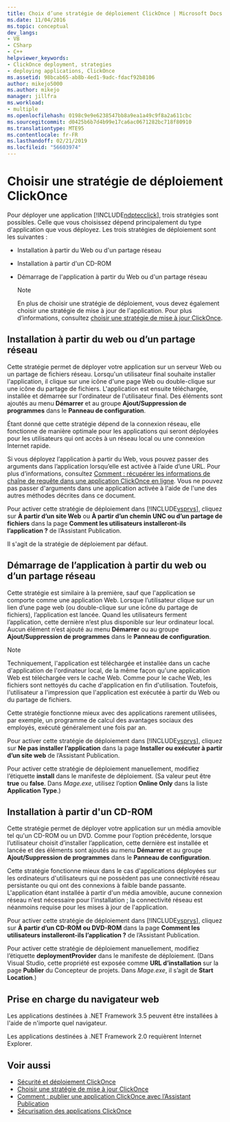 ```yaml
---
title: Choix d’une stratégie de déploiement ClickOnce | Microsoft Docs
ms.date: 11/04/2016
ms.topic: conceptual
dev_langs:
- VB
- CSharp
- C++
helpviewer_keywords:
- ClickOnce deployment, strategies
- deploying applications, ClickOnce
ms.assetid: 98bcab65-ab8b-4ed1-9adc-fdacf92b8106
author: mikejo5000
ms.author: mikejo
manager: jillfra
ms.workload:
- multiple
ms.openlocfilehash: 0198c9e9e6238547bb8a9ea1a49c9f8a2a611cbc
ms.sourcegitcommit: d0425b6b7d4b99e17ca6ac0671282bc718f80910
ms.translationtype: MTE95
ms.contentlocale: fr-FR
ms.lasthandoff: 02/21/2019
ms.locfileid: "56603974"
---
```

# <a name="choose-a-clickonce-deployment-strategy"></a>Choisir une stratégie de déploiement ClickOnce
Pour déployer une application [!INCLUDE[ndptecclick](../deployment/includes/ndptecclick_md.md)], trois stratégies sont possibles. Celle que vous choisissez dépend principalement du type d'application que vous déployez. Les trois stratégies de déploiement sont les suivantes :

-   Installation à partir du Web ou d'un partage réseau

-   Installation à partir d'un CD-ROM

-   Démarrage de l'application à partir du Web ou d'un partage réseau

    > [!NOTE]
    >  En plus de choisir une stratégie de déploiement, vous devez également choisir une stratégie de mise à jour de l'application. Pour plus d’informations, consultez [choisir une stratégie de mise à jour ClickOnce](../deployment/choosing-a-clickonce-update-strategy.md).

## <a name="install-from-the-web-or-a-network-share"></a>Installation à partir du web ou d’un partage réseau
 Cette stratégie permet de déployer votre application sur un serveur Web ou un partage de fichiers réseau. Lorsqu'un utilisateur final souhaite installer l'application, il clique sur une icône d'une page Web ou double-clique sur une icône du partage de fichiers. L'application est ensuite téléchargée, installée et démarrée sur l'ordinateur de l'utilisateur final. Des éléments sont ajoutés au menu **Démarrer** et au groupe **Ajout/Suppression de programmes** dans le **Panneau de configuration**.

 Étant donné que cette stratégie dépend de la connexion réseau, elle fonctionne de manière optimale pour les applications qui seront déployées pour les utilisateurs qui ont accès à un réseau local ou une connexion Internet rapide.

 Si vous déployez l’application à partir du Web, vous pouvez passer des arguments dans l’application lorsqu’elle est activée à l’aide d’une URL. Pour plus d’informations, consultez [Comment : récupérer les informations de chaîne de requête dans une application ClickOnce en ligne](../deployment/how-to-retrieve-query-string-information-in-an-online-clickonce-application.md). Vous ne pouvez pas passer d'arguments dans une application activée à l'aide de l'une des autres méthodes décrites dans ce document.

 Pour activer cette stratégie de déploiement dans [!INCLUDE[vsprvs](../code-quality/includes/vsprvs_md.md)], cliquez sur **À partir d’un site Web** ou **À partir d’un chemin UNC ou d’un partage de fichiers** dans la page **Comment les utilisateurs installeront-ils l’application ?** de l’Assistant Publication.

 Il s'agit de la stratégie de déploiement par défaut.

## <a name="start-the-application-from-the-web-or-a-network-share"></a>Démarrage de l’application à partir du web ou d’un partage réseau
 Cette stratégie est similaire à la première, sauf que l'application se comporte comme une application Web. Lorsque l’utilisateur clique sur un lien d’une page web (ou double-clique sur une icône du partage de fichiers), l’application est lancée. Quand les utilisateurs ferment l’application, cette dernière n’est plus disponible sur leur ordinateur local. Aucun élément n’est ajouté au menu **Démarrer** ou au groupe **Ajout/Suppression de programmes** dans le **Panneau de configuration**.

> [!NOTE]
>  Techniquement, l'application est téléchargée et installée dans un cache d'application de l'ordinateur local, de la même façon qu'une application Web est téléchargée vers le cache Web. Comme pour le cache Web, les fichiers sont nettoyés du cache d'application en fin d'utilisation. Toutefois, l'utilisateur a l'impression que l'application est exécutée à partir du Web ou du partage de fichiers.

 Cette stratégie fonctionne mieux avec des applications rarement utilisées, par exemple, un programme de calcul des avantages sociaux des employés, exécuté généralement une fois par an.

 Pour activer cette stratégie de déploiement dans [!INCLUDE[vsprvs](../code-quality/includes/vsprvs_md.md)], cliquez sur **Ne pas installer l’application** dans la page **Installer ou exécuter à partir d’un site web** de l’Assistant Publication.

 Pour activer cette stratégie de déploiement manuellement, modifiez l’étiquette **install** dans le manifeste de déploiement. (Sa valeur peut être **true** ou **false**. Dans *Mage.exe*, utilisez l’option **Online Only** dans la liste **Application Type**.)

## <a name="install-from-a-cd"></a>Installation à partir d'un CD-ROM
 Cette stratégie permet de déployer votre application sur un média amovible tel qu'un CD-ROM ou un DVD. Comme pour l’option précédente, lorsque l’utilisateur choisit d’installer l’application, cette dernière est installée et lancée et des éléments sont ajoutés au menu **Démarrer** et au groupe **Ajout/Suppression de programmes** dans le **Panneau de configuration**.

 Cette stratégie fonctionne mieux dans le cas d'applications déployées sur les ordinateurs d'utilisateurs qui ne possèdent pas une connectivité réseau persistante ou qui ont des connexions à faible bande passante. L'application étant installée à partir d'un média amovible, aucune connexion réseau n'est nécessaire pour l'installation ; la connectivité réseau est néanmoins requise pour les mises à jour de l'application.

 Pour activer cette stratégie de déploiement dans [!INCLUDE[vsprvs](../code-quality/includes/vsprvs_md.md)], cliquez sur **À partir d’un CD-ROM ou DVD-ROM** dans la page **Comment les utilisateurs installeront-ils l’application ?** de l’Assistant Publication.

 Pour activer cette stratégie de déploiement manuellement, modifiez l’étiquette **deploymentProvider** dans le manifeste de déploiement. (Dans Visual Studio, cette propriété est exposée comme **URL d’installation** sur la page **Publier** du Concepteur de projets. Dans *Mage.exe*, il s’agit de **Start Location**.)

## <a name="web-browser-support"></a>Prise en charge du navigateur web
 Les applications destinées à .NET Framework 3.5 peuvent être installées à l'aide de n'importe quel navigateur.

 Les applications destinées à .NET Framework 2.0 requièrent Internet Explorer.

## <a name="see-also"></a>Voir aussi
- [Sécurité et déploiement ClickOnce](../deployment/clickonce-security-and-deployment.md)
- [Choisir une stratégie de mise à jour ClickOnce](../deployment/choosing-a-clickonce-update-strategy.md)
- [Comment : publier une application ClickOnce avec l’Assistant Publication](../deployment/how-to-publish-a-clickonce-application-using-the-publish-wizard.md)
- [Sécurisation des applications ClickOnce](../deployment/securing-clickonce-applications.md)